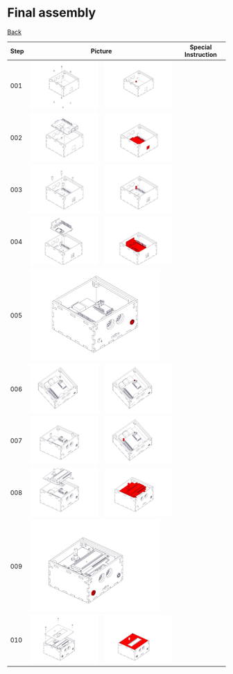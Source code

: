 <h1>Final assembly</h1>
<a href="../Readme.md">Back</a>
<table>
	<thead>
		<tr>
			<th>Step</th>
			<th colspan="2">Picture</th>
			<th>Special Instruction</th>
		</tr>
	</thead>
	<tbody>
		<tr>
			<td>001</td>
			<td><img src="./MiniDeXed Full_001.jpg" width="300"></td>
			<td><img src="./MiniDeXed Full_002.jpg" width="300"></td>
			<td></td>
		</tr>
		<tr>
			<td>002</td>
			<td><img src="./MiniDeXed Full_003.jpg" width="300"></td>
			<td><img src="./MiniDeXed Full_004.jpg" width="300"></td>
			<td></td>
		</tr>
		<tr>
			<td>003</td>
			<td><img src="./MiniDeXed Full_005.jpg" width="300"></td>
			<td><img src="./MiniDeXed Full_006.jpg" width="300"></td>
			<td></td>
		</tr>
		<tr>
			<td>004</td>
			<td><img src="./MiniDeXed Full_007.jpg" width="300"></td>
			<td><img src="./MiniDeXed Full_008.jpg" width="300"></td>
			<td></td>
		</tr>
		<tr>
			<td>005</td>
			<td colspan="2"><img src="./MiniDeXed Full_009.jpg" width="300"></td>
			<td></td>
		</tr>
		<tr>
			<td>006</td>
			<td><img src="./MiniDeXed Full_010.jpg" width="300"></td>
			<td><img src="./MiniDeXed Full_011.jpg" width="300"></td>
			<td></td>
		</tr>
		<tr>
			<td>007</td>
			<td><img src="./MiniDeXed Full_012.jpg" width="300"></td>
			<td><img src="./MiniDeXed Full_013.jpg" width="300"></td>
			<td></td>
		</tr>
		<tr>
			<td>008</td>
			<td><img src="./MiniDeXed Full_014.jpg" width="300"></td>
			<td><img src="./MiniDeXed Full_015.jpg" width="300"></td>
			<td></td>
		</tr>
		<tr>
			<td>009</td>
			<td colspan="2"><img src="./MiniDeXed Full_016.jpg" width="300"></td>
			<td></td>
		</tr>
		<tr>
			<td>010</td>
			<td><img src="./MiniDeXed Full_017.jpg" width="300"></td>
			<td><img src="./MiniDeXed Full_018.jpg" width="300"></td>
			<td></td>
		</tr>
	</tbody>
</table>